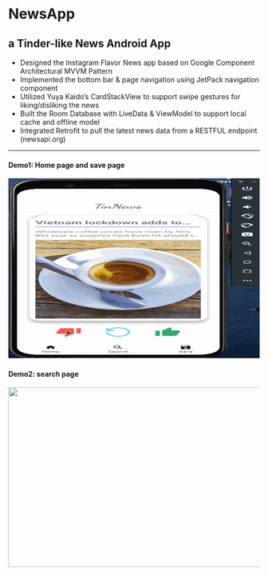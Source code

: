 # NewsApp
a Tinder-like News Android App 
--
*	Designed the Instagram Flavor News app based on Google Component Architectural MVVM Pattern
*	Implemented the bottom bar & page navigation using JetPack navigation component 
*	Utilized Yuya Kaido’s CardStackView to support swipe gestures for liking/disliking the news
*	Built the Room Database with LiveData & ViewModel to support local cache and offline model
*	Integrated Retrofit to pull the latest news data from a RESTFUL endpoint  (newsapi.org) 

--- 
#### Demo1: Home page and save page
<img src="https://github.com/lichever/pictureBedForNormalUse/blob/main/gif/demo1_TinNews_Home.gif" width=650 height=360 />

#### Demo2: search page
<img src="https://github.com/lichever/pictureBedForNormalUse/blob/main/gif/demo2_TinNews_Search.gif" width=650 height=360 />



